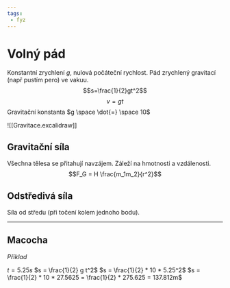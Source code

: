 ```yaml
---
tags:
 - fyz
---
```

# Volný pád
Konstantní zrychlení $g$, nulová počáteční rychlost.
Pád zrychlený gravitací (např pustím pero) ve vakuu.
$$s=\frac{1}{2}gt^2$$
$$v=gt$$
Gravitační konstanta $g \space \dot{=} \space 10$

![[Gravitace.excalidraw]]

## Gravitační síla
Všechna tělesa se přitahují navzájem. Záleží na hmotnosti a vzdálenosti.
$$F_G = H \frac{m_1m_2}{r^2}$$
## Odstředivá síla
Síla od středu (při točení kolem jednoho bodu).

---

## Macocha
*Příklad*

$t = 5.25s$
$s = \frac{1}{2} g t^2$
$s = \frac{1}{2} * 10 * 5.25^2$
$s = \frac{1}{2} * 10 * 27.5625 = \frac{1}{2} * 275.625 = 137.812m$
